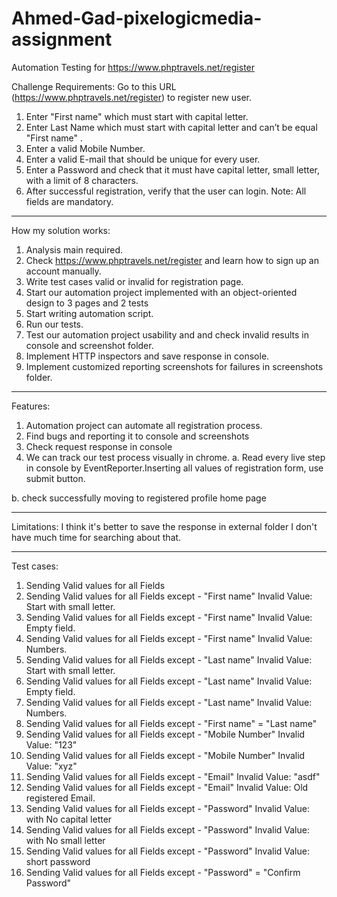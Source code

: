 # Ahmed-Gad-pixelogicmedia-assignment
Automation Testing for https://www.phptravels.net/register

Challenge Requirements:
Go to this URL (https://www.phptravels.net/register) to register new user.
1. Enter "First name"  which must start with capital letter.
2. Enter Last Name which must start with capital letter and can’t be equal "First name" .
3. Enter a valid Mobile Number.
4. Enter a valid E-mail that should be unique for every user.
5. Enter a Password and check that it must have capital letter, small letter, with a limit of 8
characters.
6. After successful registration, verify that the user can login.
Note: All fields are mandatory.

****************************************************************************
How my solution works:
1.	Analysis main required.
2.	Check https://www.phptravels.net/register and learn how to sign up an account manually.
3.	Write test cases valid or invalid for registration page.
4.	Start our automation project  implemented with an object-oriented design to 3 pages and 2 tests
5.	Start writing automation script.
6.	Run our tests.
7.	Test our automation project usability and and check invalid results in console and screenshot folder.
8.	Implement HTTP inspectors and save response in console.
9.	Implement customized reporting screenshots for failures in screenshots folder.

****************************************************************************

Features:
1.	Automation project can automate all registration process.
2.	Find bugs and reporting it to console and screenshots
3.	Check request response in console
4.	We can track our test process visually in chrome.
a.	Read every live step in console by EventReporter.Inserting all values of registration form, use submit button.

b.	check successfully moving to registered profile home page
****************************************************************************

Limitations:
I think it's better to save the response in external folder I don't have much time for searching about that.

****************************************************************************
Test cases:
1.	Sending Valid values for all Fields 
2.	Sending Valid values for all Fields except - "First name" Invalid Value: Start with small letter.
3.	Sending Valid values for all Fields except - "First name" Invalid Value: Empty field.
4.	Sending Valid values for all Fields except - "First name" Invalid Value: Numbers.
5.	Sending Valid values for all Fields except - "Last name" Invalid Value: Start with small letter.
6.	Sending Valid values for all Fields except - "Last name" Invalid Value: Empty field.
7.	Sending Valid values for all Fields except - "Last name" Invalid Value: Numbers.
8.	Sending Valid values for all Fields except - "First name" = "Last name"
9.	Sending Valid values for all Fields except -  "Mobile Number" Invalid Value: "123" 
10.	Sending Valid values for all Fields except -  "Mobile Number" Invalid Value: "xyz"
11.	Sending Valid values for all Fields except - "Email" Invalid Value: "asdf"
12.	Sending Valid values for all Fields except - "Email" Invalid Value: Old registered Email.
13.	Sending Valid values for all Fields except - "Password" Invalid Value: with No capital letter
14.	Sending Valid values for all Fields except - "Password" Invalid Value: with No small letter
15.	Sending Valid values for all Fields except - "Password" Invalid Value: short password
16.	Sending Valid values for all Fields except - "Password" = "Confirm Password" 
